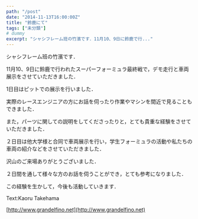 ```yaml
---
path: "/post"
date: "2014-11-13T16:00:00Z"
title: "鈴鹿にて"
tags: ["未分類"]
# dummy
excerpt: "シャシフレーム班の竹濱です．11月10、9日に鈴鹿で行..."
---
```




[](13-1.jpg)

シャシフレーム班の竹濱です．

11月10、9日に鈴鹿で行われたスーパーフォーミュラ最終戦で，デモ走行と車両展示をさせていただきました．

1日目はピットでの展示を行いました．

実際のレースエンジニアの方にお話を伺ったり作業やマシンを間近で見ることもできました．

また，パーツに関しての説明をしてくださったりと，とても貴重な経験をさせていただきました．

２日目は他大学様と合同で車両展示を行い，学生フォーミュラの活動や私たちの車両の紹介などをさせていただきました．

沢山のご来場ありがとうございました．

２日間を通して様々な方のお話を伺うことができ，とても参考になりました．

この経験を生かして，今後も活動していきます．

Text:Kaoru Takehama

[http://www.grandelfino.net](http://www.grandelfino.net)

